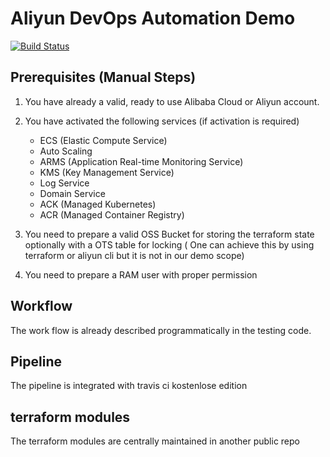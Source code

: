 # Aliyun DevOps Automation Demo

[![Build Status](https://travis-ci.com/yagrxu/aliyun-devops-demo.svg?token=ky8D33r1sooBTDsLx6aG&branch=master)](https://travis-ci.com/yagrxu/aliyun-devops-demo)

## Prerequisites (Manual Steps)

1. You have already a valid, ready to use Alibaba Cloud or Aliyun account.
2. You have activated the following services (if activation is required)
    - ECS (Elastic Compute Service)
    - Auto Scaling
    - ARMS (Application Real-time Monitoring Service)
    - KMS (Key Management Service)
    - Log Service
    - Domain Service
    - ACK (Managed Kubernetes)
    - ACR (Managed Container Registry)

3. You need to prepare a valid OSS Bucket for storing the terraform state optionally with a OTS table for locking ( One can achieve this by using terraform or aliyun cli but it is not in our demo scope)

4. You need to prepare a RAM user with proper permission

## Workflow

The work flow is already described programmatically in the testing code.

## Pipeline

The pipeline is integrated with travis ci kostenlose edition

## terraform modules

The terraform modules are centrally maintained in another public repo
